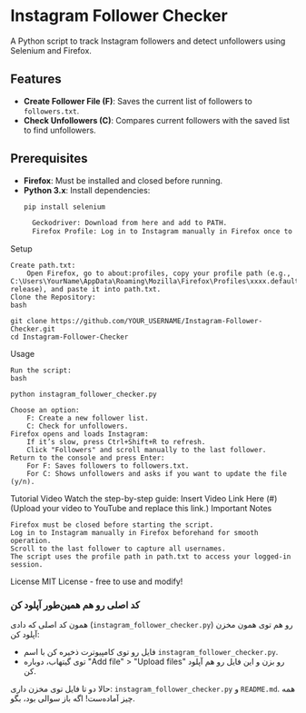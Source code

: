 
# Instagram Follower Checker

A Python script to track Instagram followers and detect unfollowers using Selenium and Firefox.

## Features
- **Create Follower File (F)**: Saves the current list of followers to `followers.txt`.
- **Check Unfollowers (C)**: Compares current followers with the saved list to find unfollowers.

## Prerequisites
- **Firefox**: Must be installed and closed before running.
- **Python 3.x**: Install dependencies:
  ```bash
  pip install selenium

    Geckodriver: Download from here and add to PATH.
    Firefox Profile: Log in to Instagram manually in Firefox once to save your credentials.

Setup

    Create path.txt:
        Open Firefox, go to about:profiles, copy your profile path (e.g., C:\Users\YourName\AppData\Roaming\Mozilla\Firefox\Profiles\xxxx.default-release), and paste it into path.txt.
    Clone the Repository:
    bash

    git clone https://github.com/YOUR_USERNAME/Instagram-Follower-Checker.git
    cd Instagram-Follower-Checker

Usage

    Run the script:
    bash

    python instagram_follower_checker.py

    Choose an option:
        F: Create a new follower list.
        C: Check for unfollowers.
    Firefox opens and loads Instagram:
        If it’s slow, press Ctrl+Shift+R to refresh.
        Click "Followers" and scroll manually to the last follower.
    Return to the console and press Enter:
        For F: Saves followers to followers.txt.
        For C: Shows unfollowers and asks if you want to update the file (y/n).

Tutorial Video
Watch the step-by-step guide: Insert Video Link Here (#) (Upload your video to YouTube and replace this link.)
Important Notes

    Firefox must be closed before starting the script.
    Log in to Instagram manually in Firefox beforehand for smooth operation.
    Scroll to the last follower to capture all usernames.
    The script uses the profile path in path.txt to access your logged-in session.

License
MIT License - free to use and modify!



### کد اصلی رو هم همین‌طور آپلود کن
همون کد اصلی که دادی (`instagram_follower_checker.py`) رو هم توی همون مخزن آپلود کن:
- فایل رو توی کامپیوترت ذخیره کن با اسم `instagram_follower_checker.py`.
- توی گیتهاب، دوباره "Add file" > "Upload files" رو بزن و این فایل رو هم آپلود کن.

حالا دو تا فایل توی مخزن داری: `instagram_follower_checker.py` و `README.md`. همه چیز آماده‌ست! اگه باز سوالی بود، بگو.
